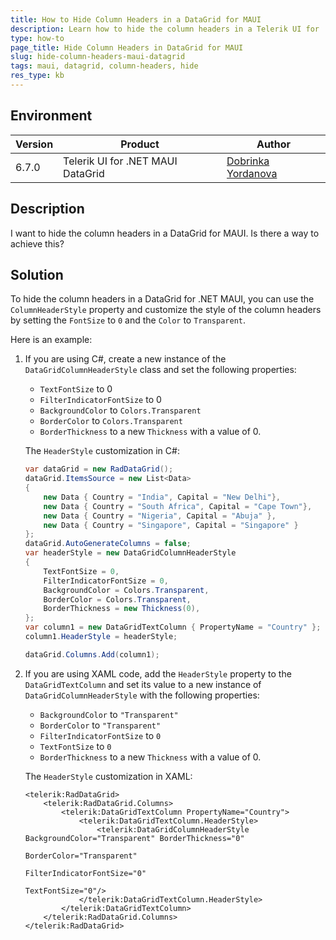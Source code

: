 ```yaml
---
title: How to Hide Column Headers in a DataGrid for MAUI
description: Learn how to hide the column headers in a Telerik UI for .NET MAUI DataGrid.
type: how-to
page_title: Hide Column Headers in DataGrid for MAUI
slug: hide-column-headers-maui-datagrid
tags: maui, datagrid, column-headers, hide
res_type: kb
---
```


## Environment

| Version | Product | Author | 
| --- | --- | ---- | 
| 6.7.0 | Telerik UI for .NET MAUI DataGrid | [Dobrinka Yordanova](https://www.telerik.com/blogs/author/dobrinka-yordanova)| 

## Description

I want to hide the column headers in a DataGrid for MAUI. Is there a way to achieve this?

## Solution

To hide the column headers in a DataGrid for .NET MAUI, you can use the `ColumnHeaderStyle` property and customize the style of the column headers by setting the `FontSize` to `0` and the `Color` to `Transparent`. 

Here is an example:

1. If you are using C#, create a new instance of the `DataGridColumnHeaderStyle` class and set the following properties:
   - `TextFontSize` to 0
   - `FilterIndicatorFontSize` to 0
   - `BackgroundColor` to `Colors.Transparent`
   - `BorderColor` to `Colors.Transparent`
   - `BorderThickness` to a new `Thickness` with a value of 0.

   The `HeaderStyle` customization in C#:

   ```csharp
   var dataGrid = new RadDataGrid();
   dataGrid.ItemsSource = new List<Data>
   {
       new Data { Country = "India", Capital = "New Delhi"},
       new Data { Country = "South Africa", Capital = "Cape Town"},
       new Data { Country = "Nigeria", Capital = "Abuja" },
       new Data { Country = "Singapore", Capital = "Singapore" }
   };
   dataGrid.AutoGenerateColumns = false;
   var headerStyle = new DataGridColumnHeaderStyle
   {
       TextFontSize = 0,
       FilterIndicatorFontSize = 0,
       BackgroundColor = Colors.Transparent,
       BorderColor = Colors.Transparent,
       BorderThickness = new Thickness(0),
   };
   var column1 = new DataGridTextColumn { PropertyName = "Country" };
   column1.HeaderStyle = headerStyle;

   dataGrid.Columns.Add(column1);
   ```

2. If you are using XAML code, add the `HeaderStyle` property to the `DataGridTextColumn` and set its value to a new instance of `DataGridColumnHeaderStyle` with the following properties:
   - `BackgroundColor` to `"Transparent"`
   - `BorderColor` to `"Transparent"`
   - `FilterIndicatorFontSize` to `0`
   - `TextFontSize` to `0`
   - `BorderThickness` to a new `Thickness` with a value of 0.

   The `HeaderStyle` customization in XAML:

   ```xaml
   <telerik:RadDataGrid>
       <telerik:RadDataGrid.Columns>
           <telerik:DataGridTextColumn PropertyName="Country">
               <telerik:DataGridTextColumn.HeaderStyle>
                   <telerik:DataGridColumnHeaderStyle BackgroundColor="Transparent" BorderThickness="0"
                                                       BorderColor="Transparent"
                                                       FilterIndicatorFontSize="0"
                                                       TextFontSize="0"/>
               </telerik:DataGridTextColumn.HeaderStyle>
           </telerik:DataGridTextColumn>
       </telerik:RadDataGrid.Columns>
   </telerik:RadDataGrid>
   ```
